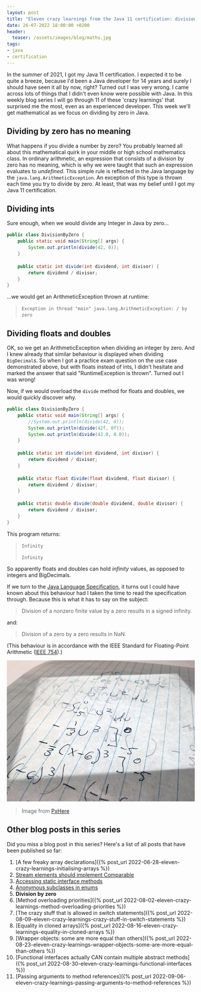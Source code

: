 ```yaml
---
layout: post
title: "Eleven crazy learnings from the Java 11 certification: division by zero (5/11)"
date: 26-07-2022 18:00:00 +0200
header:
  teaser: /assets/images/blog/maths.jpg
tags: 
- java
- certification
---
```


In the summer of 2021, I got my Java 11 certification. I expected it to be quite a breeze, because I'd been a Java developer for 14 years and surely I should have seen it all by now, right? Turned out I was very wrong. I came across lots of things that I didn't even know were possible with Java. In this weekly blog series I will go through 11 of these 'crazy learnings' that surprised me the most, even as an experienced developer. This week we'll get mathematical as we focus on dividing by zero in Java.

## Dividing by zero has no meaning

What happens if you divide a number by zero?
You probably learned all about this mathematical quirk in your middle or high school mathematics class.
In ordinary arithmetic, an expression that consists of a division by zero has no meaning, which is why we were taught that such an expression evaluates to *undefined*.
This simple rule is reflected in the Java language by the `java.lang.ArithmeticException`.
An exception of this type is thrown each time you try to divide by zero.
At least, that was my belief until I got my Java 11 certification. 

## Dividing ints

Sure enough, when we would divide any Integer in Java by zero...

```java
public class DivisionByZero {
    public static void main(String[] args) {
        System.out.println(divide(42, 0));
    }

    public static int divide(int dividend, int divisor) {
        return dividend / divisor;
    }
}
```

...we would get an ArithmeticException thrown at runtime:

> `Exception in thread "main" java.lang.ArithmeticException: / by zero`

## Dividing floats and doubles

OK, so we get an ArithmeticException when dividing an integer by zero.
And I knew already that similar behaviour is displayed when dividing `BigDecimal`s.
So when I got a practice exam question on the use case demonstrated above, but with floats instead of ints, I didn't hesitate and marked the answer that said "RuntimeException is thrown".
Turned out I was wrong!

Now, if we would overload the `divide` method for floats and doubles, we would quickly discover why.

```java
public class DivisionByZero {
    public static void main(String[] args) {
        //System.out.println(divide(42, 0));
        System.out.println(divide(42f, 0f));
        System.out.println(divide(42.0, 0.0));
    }

    public static int divide(int dividend, int divisor) {
        return dividend / divisor;
    }

    public static float divide(float dividend, float divisor) {
        return dividend / divisor;
    }

    public static double divide(double dividend, double divisor) {
        return dividend / divisor;
    }
}
```

This program returns:

> `Infinity`
> 
> `Infinity`

So apparently floats and doubles can hold *infinity* values, as opposed to integers and BigDecimals.

If we turn to the [Java Language Specification](https://docs.oracle.com/javase/specs/jls/se11/html/jls-15.html#jls-15.17.2), it turns out I could have known about this behaviour had I taken the time to read the specification through. Because this is what it has to say on the subject:

> Division of a nonzero finite value by a zero results in a signed infinity.

and:

> Division of a zero by a zero results in NaN.

(This behaviour is in accordance with the IEEE Standard for Floating-Point Arithmetic ([IEEE 754](https://en.wikipedia.org/wiki/IEEE_754)).)

![Maths](/assets/images/blog/maths.jpg)
> Image from <a href="https://pxhere.com/nl/photo/464083">PxHere</a>

## Other blog posts in this series

Did you miss a blog post in this series? Here's a list of all posts that have been published so far:

1. [A few freaky array declarations]({% post_url 2022-06-28-eleven-crazy-learnings-initialising-arrays %})
2. [Stream elements should implement Comparable](/2022/07/05/eleven-crazy-learnings-stream-elements-comparable.html)
3. [Accessing static interface methods](/2022/07/12/eleven-crazy-learnings-accessing-static-interface-methods.html)
4. [Anonymous subclasses in enums](/2022/07/19/eleven-crazy-learnings-anonymous-subclass-in-enum.html)
5. **Division by zero**
6. [Method overloading priorities]({% post_url 2022-08-02-eleven-crazy-learnings-method-overloading-priorities %})
7. [The crazy stuff that is allowed in switch statements]({% post_url 2022-08-09-eleven-crazy-learnings-crazy-stuff-in-switch-statements %})
8. [Equality in cloned arrays]({% post_url 2022-08-16-eleven-crazy-learnings-equality-in-cloned-arrays %})
9. [Wrapper objects: some are more equal than others]({% post_url 2022-08-23-eleven-crazy-learnings-wrapper-objects-some-are-more-equal-than-others %})
10. [Functional interfaces actually CAN contain multiple abstract methods]({% post_url 2022-08-30-eleven-crazy-learnings-functional-interfaces %})
11. [Passing arguments to method references]({% post_url 2022-09-06-eleven-crazy-learnings-passing-arguments-to-method-references %})
